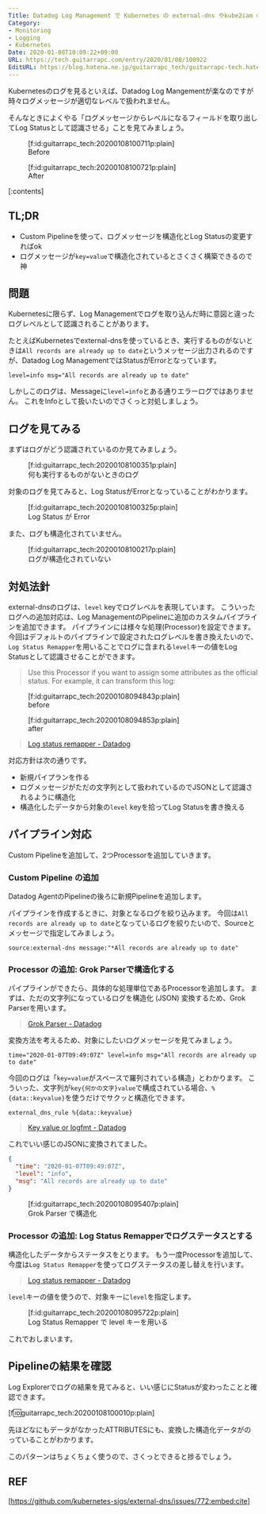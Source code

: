 ```yaml
---
Title: Datadog Log Management で Kubernetes の external-dns やkube2iam のログレベルを適切に扱いたい
Category:
- Monitoring
- Logging
- Kubernetes
Date: 2020-01-08T10:09:22+09:00
URL: https://tech.guitarrapc.com/entry/2020/01/08/100922
EditURL: https://blog.hatena.ne.jp/guitarrapc_tech/guitarrapc-tech.hatenablog.com/atom/entry/26006613494760520
---
```


Kubernetesのログを見るといえば、Datadog Log Mangementが楽なのですが時々ログメッセージが適切なレベルで扱われません。

そんなときによくやる「ログメッセージからレベルになるフィールドを取り出してLog Statusとして認識させる」ことを見てみましょう。

<figure class="figure-image figure-image-fotolife" title="Before">[f:id:guitarrapc_tech:20200108100711p:plain]<figcaption>Before</figcaption></figure>

<figure class="figure-image figure-image-fotolife" title="After">[f:id:guitarrapc_tech:20200108100721p:plain]<figcaption>After</figcaption></figure>

[:contents]

## TL;DR

* Custom Pipelineを使って、ログメッセージを構造化とLog Statusの変更すればok
* ログメッセージが`key=value`で構造化されているとさくさく構築できるので神

## 問題

Kubernetesに限らず、Log Managementでログを取り込んだ時に意図と違ったログレベルとして認識されることがあります。

たとえばKubernetesでexternal-dnsを使っているとき、実行するものがないときは`All records are already up to date`というメッセージ出力されるのですが、Datadog Log ManagementではStatusがErrorとなっています。

```
level=info msg="All records are already up to date"
```

しかしこのログは、Messageに`level=info`とある通りエラーログではありません。
これをInfoとして扱いたいのでさくっと対処しましょう。

## ログを見てみる

まずはログがどう認識されているのか見てみましょう。

<figure class="figure-image figure-image-fotolife" title="何も実行するものがないときのログ">[f:id:guitarrapc_tech:20200108100351p:plain]<figcaption>何も実行するものがないときのログ</figcaption></figure>

対象のログを見てみると、Log StatusがErrorとなっていることがわかります。

<figure class="figure-image figure-image-fotolife" title="Log Status が Error">[f:id:guitarrapc_tech:20200108100325p:plain]<figcaption>Log Status が Error</figcaption></figure>

また、ログも構造化されていません。

<figure class="figure-image figure-image-fotolife" title="ログが構造化されていない">[f:id:guitarrapc_tech:20200108100217p:plain]<figcaption>ログが構造化されていない</figcaption></figure>

## 対処法針

external-dnsのログは、`level` keyでログレベルを表現しています。
こういったログへの追加対応は、Log ManagementのPipelineに追加のカスタムパイプラインを追加できます。
パイプラインには様々な処理(Processor)を設定できます。
今回はデフォルトのパイプラインで設定されたログレベルを書き換えたいので、`Log Status Remapper`を用いることでログに含まれる`level`キーの値をLog Statusとして認識させることができます。

> Use this Processor if you want to assign some attributes as the official status. For example, it can transform this log:

<figure class="figure-image figure-image-fotolife" title="before">[f:id:guitarrapc_tech:20200108094843p:plain]<figcaption>before</figcaption></figure>

<figure class="figure-image figure-image-fotolife" title="after">[f:id:guitarrapc_tech:20200108094853p:plain]<figcaption>after</figcaption></figure>

> [Log status remapper - Datadog](https://docs.datadoghq.com/logs/log_configuration/processors/?tab=ui#log-status-remapper)

対応方針は次の通りです。

* 新規パイプランを作る
* ログメッセージがただの文字列として扱われているのでJSONとして認識されるように構造化
* 構造化したデータから対象の`level` keyを拾ってLog Statusを書き換える

## パイプライン対応

Custom Pipelineを追加して、2つProcessorを追加していきます。

### Custom Pipeline の追加

Datadog AgentのPipelineの後ろに新規Pipelineを追加します。

パイプラインを作成するときに、対象となるログを絞り込みます。
今回は`All records are already up to date`となっているログを絞りたいので、Sourceとメッセージで指定してみましょう。

```
source:external-dns message:"*All records are already up to date"
```

### Processor の追加: Grok Parserで構造化する

パイプラインができたら、具体的な処理単位であるProcessorを追加します。
まずは、ただの文字列になっているログを構造化 (JSON) 変換するため、Grok Parserを用います。

> [Grok Parser - Datadog](https://docs.datadoghq.com/logs/log_configuration/processors/?tab=ui#grok-parser)

変換方法を考えるため、対象にしたいログメッセージを見てみましょう。

```
time="2020-01-07T09:49:07Z" level=info msg="All records are already up to date"
```

今回のログは「`key=value`がスペースで羅列されている構造」とわかります。
こういった、文字列が`key{何かの文字}value`で構成されている場合、`%{data::keyvalue}`を使うだけでサクッと構造化できます。

```
external_dns_rule %{data::keyvalue}
```

> [Key value or logfmt - Datadog](https://docs.datadoghq.com/logs/log_configuration/parsing/?tab=matchers#key-value-or-logfmt)

これでいい感じのJSONに変換されてました。

```json
{
  "time": "2020-01-07T09:49:07Z",
  "level": "info",
  "msg": "All records are already up to date"
}
```

<figure class="figure-image figure-image-fotolife" title="Grok Parser で構造化">[f:id:guitarrapc_tech:20200108095407p:plain]<figcaption>Grok Parser で構造化</figcaption></figure>

### Processor の追加: Log Status Remapperでログステータスとする

構造化したデータからステータスをとります。
もう一度Processorを追加して、今度は`Log Status Remapper`を使ってログステータスの差し替えを行います。

> [Log status remapper - Datadog](https://docs.datadoghq.com/logs/log_configuration/processors/?tab=ui#log-status-remapper)

`level`キーの値を使うので、対象キーに`level`を指定します。

<figure class="figure-image figure-image-fotolife" title="Log Status Remapper で level キーを用いる">[f:id:guitarrapc_tech:20200108095722p:plain]<figcaption>Log Status Remapper で level キーを用いる</figcaption></figure>

これでおしまいます。

## Pipelineの結果を確認

Log Explorerでログの結果を見てみると、いい感じにStatusが変わったことと確認できます。

[f:id:guitarrapc_tech:20200108100010p:plain]

先ほどなにもデータがなかったATTRIBUTESにも、変換した構造化データがのっていることがわかります。

このパターンはちょくちょく使うので、さくっとできると捗るでしょう。

## REF

[https://github.com/kubernetes-sigs/external-dns/issues/772:embed:cite]
